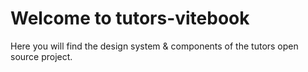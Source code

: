 # Welcome to tutors-vitebook

Here you will find the design system & components of the tutors open source project.
